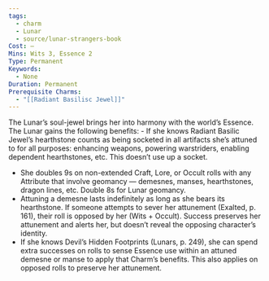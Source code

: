 ```yaml
---
tags:
  - charm
  - Lunar
  - source/lunar-strangers-book
Cost: —
Mins: Wits 3, Essence 2
Type: Permanent
Keywords:
  - None
Duration: Permanent
Prerequisite Charms:
  - "[[Radiant Basilisc Jewel]]"
---
```

The Lunar’s soul-jewel brings her into harmony with the world’s Essence.
The Lunar gains the following benefits:  - If she knows Radiant Basilic Jewel’s hearthstone counts as being socketed in all artifacts she’s attuned to for all purposes: enhancing weapons, powering warstriders, enabling dependent hearthstones, etc. This doesn’t use up a socket.
 - She doubles 9s on non-extended Craft, Lore, or Occult rolls with any Attribute that involve geomancy — demesnes, manses, hearthstones, dragon lines, etc. Double 8s for Lunar geomancy.
 - Attuning a demesne lasts indefinitely as long as she bears its hearthstone. If someone attempts to sever her attunement (Exalted, p. 161), their roll is opposed by her (Wits + Occult). Success preserves her attunement and alerts her, but doesn’t reveal the opposing character’s identity.
 - If she knows Devil’s Hidden Footprints (Lunars, p. 249), she can spend extra successes on rolls to sense Essence use within an attuned demesne or manse to apply that Charm’s benefits. This also applies on opposed rolls to preserve her attunement.